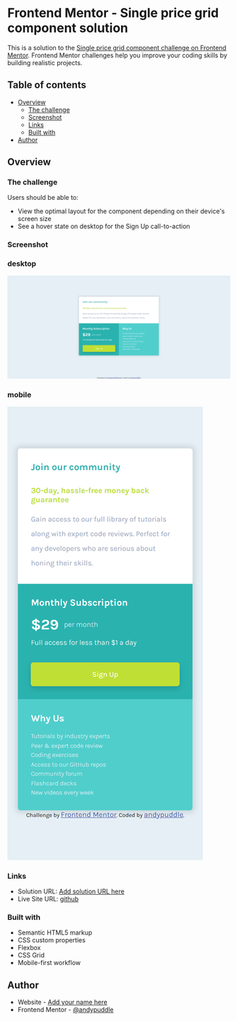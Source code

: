 # Frontend Mentor - Single price grid component solution

This is a solution to the [Single price grid component challenge on Frontend Mentor](https://www.frontendmentor.io/challenges/single-price-grid-component-5ce41129d0ff452fec5abbbc). Frontend Mentor challenges help you improve your coding skills by building realistic projects. 

## Table of contents

- [Overview](#overview)
  - [The challenge](#the-challenge)
  - [Screenshot](#screenshot)
  - [Links](#links)
  - [Built with](#built-with)
- [Author](#author)

## Overview

### The challenge

Users should be able to:

- View the optimal layout for the component depending on their device's screen size
- See a hover state on desktop for the Sign Up call-to-action

### Screenshot

### desktop
![](https://github.com/andypuddle/Single-price-grid-component/blob/main/design/screenshot-desktop.png)

### mobile
![](https://github.com/andypuddle/Single-price-grid-component/blob/main/design/screenshot-mobile.png)

### Links

- Solution URL: [Add solution URL here](https://your-solution-url.com)
- Live Site URL: [github](https://andypuddle.github.io/Single-price-grid-component/)


### Built with

- Semantic HTML5 markup
- CSS custom properties
- Flexbox
- CSS Grid
- Mobile-first workflow

## Author

- Website - [Add your name here](https://www.your-site.com)
- Frontend Mentor - [@andypuddle](https://www.frontendmentor.io/profile/andypuddle)


